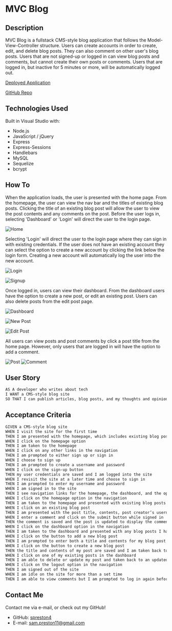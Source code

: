 # MVC Blog

## Description

MVC Blog is a fullstack CMS-style blog application that follows the Model-View-Controller structure. Users can create accounts in order to create, edit, and delete blog posts. They can also comment on other user's blog posts. Users that are not signed-up or logged in can view blog posts and comments, but cannot create their own posts or comments. Users that are logged in, but inactive for 5 minutes or more, will be automatically logged out.

[Deployed Application](https://mvc-blog-spreston4.herokuapp.com/)

[GitHub Repo](https://github.com/spreston4/mvc-blog)

## Technologies Used

Built in Visual Studio with:
* Node.js
* JavaScript / jQuery
* Express
* Express-Sessions
* Handlebars
* MySQL
* Sequelize
* bcrypt


## How To

When the application loads, the user is presented with the home page. From the homepage, the user can view the nav bar and the titles of existing blog posts. Clicking the title of an existing blog post will allow the user to view the post contents and any comments on the post. Before the user logs in, selecting 'Dashboard' or 'Login' will direct the user to the login page.

![Home](./public/images/home1.PNG)

Selecting 'Login' will direct the user to the login page where they can sign in with existing credentials. If the user does not have an existing account they can select the option to create a new account by clicking the link below the login form. Creating a new account will automatically log the user into the new account.

![Login](./public/images/login1.PNG)

![Signup](./public/images/signup1.PNG)

Once logged in, users can view their dashboard. From the dashboard users have the option to create a new post, or edit an existing post. Users can also delete posts from the edit post page.

![Dashboard](./public/images/dashboard1.PNG)

![New Post](./public/images/newpost1.PNG)

![Edit Post](./public/images/editpost1.PNG)

All users can view posts and post comments by click a post title from the home page. However, only users that are logged in will have the option to add a comment.

![Post](./public/images/post1.PNG)
![Comment](./public/images/comment1.PNG)


## User Story

```md
AS A developer who writes about tech
I WANT a CMS-style blog site
SO THAT I can publish articles, blog posts, and my thoughts and opinions
```

## Acceptance Criteria

```md
GIVEN a CMS-style blog site
WHEN I visit the site for the first time
THEN I am presented with the homepage, which includes existing blog posts if any have been posted; navigation links for the homepage and the dashboard; and the option to log in
WHEN I click on the homepage option
THEN I am taken to the homepage
WHEN I click on any other links in the navigation
THEN I am prompted to either sign up or sign in
WHEN I choose to sign up
THEN I am prompted to create a username and password
WHEN I click on the sign-up button
THEN my user credentials are saved and I am logged into the site
WHEN I revisit the site at a later time and choose to sign in
THEN I am prompted to enter my username and password
WHEN I am signed in to the site
THEN I see navigation links for the homepage, the dashboard, and the option to log out
WHEN I click on the homepage option in the navigation
THEN I am taken to the homepage and presented with existing blog posts that include the post title and the date created
WHEN I click on an existing blog post
THEN I am presented with the post title, contents, post creator’s username, and date created for that post and have the option to leave a comment
WHEN I enter a comment and click on the submit button while signed in
THEN the comment is saved and the post is updated to display the comment, the comment creator’s username, and the date created
WHEN I click on the dashboard option in the navigation
THEN I am taken to the dashboard and presented with any blog posts I have already created and the option to add a new blog post
WHEN I click on the button to add a new blog post
THEN I am prompted to enter both a title and contents for my blog post
WHEN I click on the button to create a new blog post
THEN the title and contents of my post are saved and I am taken back to an updated dashboard with my new blog post
WHEN I click on one of my existing posts in the dashboard
THEN I am able to delete or update my post and taken back to an updated dashboard
WHEN I click on the logout option in the navigation
THEN I am signed out of the site
WHEN I am idle on the site for more than a set time
THEN I am able to view comments but I am prompted to log in again before I can add, update, or delete comments
```

## Contact Me

Contact me via e-mail, or check out my GitHub!

* GitHub: [spreston4](https://github.com/spreston4)
* E-mail: [sam.preston11@gmail.com](mailto:sam.preston11@gmail.com)

